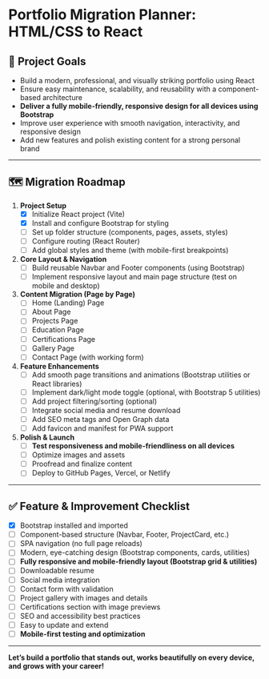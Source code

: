 # Portfolio Migration Planner: HTML/CSS to React

## 🎯 **Project Goals**
- Build a modern, professional, and visually striking portfolio using React
- Ensure easy maintenance, scalability, and reusability with a component-based architecture
- **Deliver a fully mobile-friendly, responsive design for all devices using Bootstrap**
- Improve user experience with smooth navigation, interactivity, and responsive design
- Add new features and polish existing content for a strong personal brand

---

## 🗺️ **Migration Roadmap**

1. **Project Setup**
   - [x] Initialize React project (Vite)
   - [x] Install and configure Bootstrap for styling
   - [ ] Set up folder structure (components, pages, assets, styles)
   - [ ] Configure routing (React Router)
   - [ ] Add global styles and theme (with mobile-first breakpoints)

2. **Core Layout & Navigation**
   - [ ] Build reusable Navbar and Footer components (using Bootstrap)
   - [ ] Implement responsive layout and main page structure (test on mobile and desktop)

3. **Content Migration (Page by Page)**
   - [ ] Home (Landing) Page
   - [ ] About Page
   - [ ] Projects Page
   - [ ] Education Page
   - [ ] Certifications Page
   - [ ] Gallery Page
   - [ ] Contact Page (with working form)

4. **Feature Enhancements**
   - [ ] Add smooth page transitions and animations (Bootstrap utilities or React libraries)
   - [ ] Implement dark/light mode toggle (optional, with Bootstrap 5 utilities)
   - [ ] Add project filtering/sorting (optional)
   - [ ] Integrate social media and resume download
   - [ ] Add SEO meta tags and Open Graph data
   - [ ] Add favicon and manifest for PWA support

5. **Polish & Launch**
   - [ ] **Test responsiveness and mobile-friendliness on all devices**
   - [ ] Optimize images and assets
   - [ ] Proofread and finalize content
   - [ ] Deploy to GitHub Pages, Vercel, or Netlify

---

## ✅ **Feature & Improvement Checklist**
- [x] Bootstrap installed and imported
- [ ] Component-based structure (Navbar, Footer, ProjectCard, etc.)
- [ ] SPA navigation (no full page reloads)
- [ ] Modern, eye-catching design (Bootstrap components, cards, utilities)
- [ ] **Fully responsive and mobile-friendly layout (Bootstrap grid & utilities)**
- [ ] Downloadable resume
- [ ] Social media integration
- [ ] Contact form with validation
- [ ] Project gallery with images and details
- [ ] Certifications section with image previews
- [ ] SEO and accessibility best practices
- [ ] Easy to update and extend
- [ ] **Mobile-first testing and optimization**

---

**Let’s build a portfolio that stands out, works beautifully on every device, and grows with your career!**
